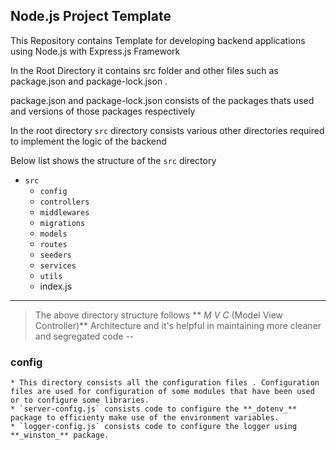 ## Node.js Project Template 

This Repository contains Template for developing backend applications using Node.js with Express.js Framework

In the Root Directory it contains src folder and other files such as package.json and package-lock.json .

package.json and package-lock.json consists of the packages thats used and versions of those packages respectively

In the root directory `src` directory consists various other directories required to implement the logic of the backend 

Below list shows the structure of the `src` directory

* `src`
    * `config`
    * `controllers`
    * `middlewares`
    * `migrations`
    * `models`
    * `routes`
    * `seeders`
    * `services`
    * `utils`
    * index.js
---
> The above directory structure follows ** _M V C_ (Model View Controller)** Architecture and it's helpful in maintaining more cleaner and segregated code
--
### config

    * This directory consists all the configuration files . Configuration files are used for configuration of some modules that have been used or to configure some libraries.
    * `server-config.js` consists code to configure the **_dotenv_** package to efficienty make use of the environment variables.
    * `logger-config.js` consists code to configure the logger using **_winston_** package.
  